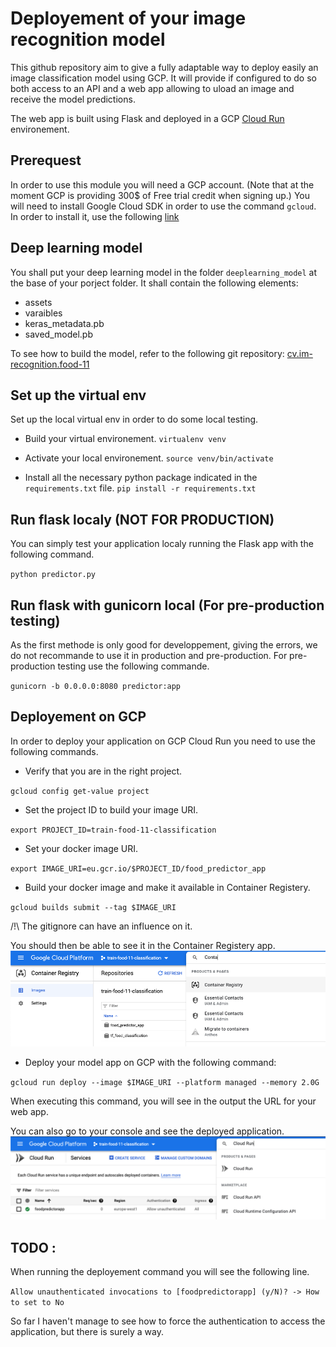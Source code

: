 # Deployement of your image recognition model

This github repository aim to give a fully adaptable way to deploy easily an 
image classification model using GCP. It will provide if configured to do so 
both access to an API and a web app allowing to uload an image and receive the
model predictions.

The web app is built using Flask and deployed in a GCP 
[Cloud Run](https://cloud.google.com/run) environement.

## Prerequest

In order to use this module you will need a GCP account. (Note that at the moment
GCP is providing 300$ of Free trial credit when signing up.)
You will need to install Google Cloud SDK in order to use the command `gcloud`.
In order to install it, use the following [link](https://cloud.google.com/sdk/docs/install)

## Deep learning model

You shall put your deep learning model in the folder `deeplearning_model` at the 
base of your porject folder. It shall contain the following elements:
- assets
- varaibles
- keras_metadata.pb
- saved_model.pb

To see how to build the model, refer to the following git repository: 
[cv.im-recognition.food-11](https://github.com/jfolleas1/cv.im-recognition.food-11)

## Set up the virtual env

Set up the local virtual env in order to do some local testing.

- Build your virtual environement.
`virtualenv venv`

- Activate your local environement.
`source venv/bin/activate`

- Install all the necessary python package indicated in the `requirements.txt` file.
`pip install -r requirements.txt`

## Run flask localy (NOT FOR PRODUCTION)

You can simply test your application localy running the Flask app with the
following command.

`python predictor.py`

## Run flask with gunicorn local (For pre-production testing)

As the first methode is only good for developpement, giving the errors, we do 
not recommande to use it in production and pre-production.
For pre-production testing use the following commande.

`gunicorn -b 0.0.0.0:8080 predictor:app`

## Deployement on GCP

In order to deploy your application on GCP Cloud Run you need to use the 
following commands.


- Verify that you are in the right project.

`gcloud config get-value project`

- Set the project ID to build your image URI.

`export PROJECT_ID=train-food-11-classification`

- Set your docker image URI.

`export IMAGE_URI=eu.gcr.io/$PROJECT_ID/food_predictor_app`

- Build your docker image and make it available in Container Registery.

`gcloud builds submit --tag $IMAGE_URI`

 /!\ The gitignore can have an influence on it.

You should then be able to see it in the Container Registery app.
![Container Registery GCP service](https://github.com/jfolleas1/cv.deployement.food-11/blob/master/readme_images/container_registery.png?raw=true)


- Deploy your model app on GCP with the following command:

`gcloud run deploy --image $IMAGE_URI --platform managed --memory 2.0G`

When executing this command, you will see in the output the URL for your web app.

You can also go to your console and see the deployed application.
![Cloud Run GCP service](https://github.com/jfolleas1/cv.deployement.food-11/blob/master/readme_images/cloud_run.png?raw=true)


## TODO :

When running the deployement command you will see the following line.

`Allow unauthenticated invocations to [foodpredictorapp] (y/N)? -> How to set to No`

So far I haven't manage to see how to force the authentication to access the
application, but there is surely a way.